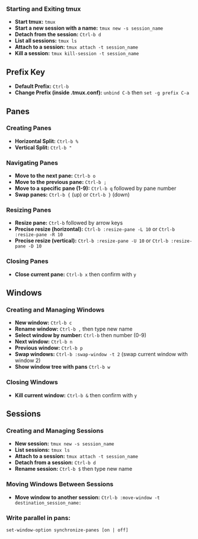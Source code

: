 ### Starting and Exiting tmux

- **Start tmux:** `tmux`
- **Start a new session with a name:** `tmux new -s session_name`
- **Detach from the session:** `Ctrl-b d`
- **List all sessions:** `tmux ls`
- **Attach to a session:** `tmux attach -t session_name`
- **Kill a session:** `tmux kill-session -t session_name`

## Prefix Key

- **Default Prefix:** `Ctrl-b`
- **Change Prefix (inside .tmux.conf):** `unbind C-b` then `set -g prefix C-a`

## Panes

### Creating Panes

- **Horizontal Split:** `Ctrl-b %`
- **Vertical Split:** `Ctrl-b "`

### Navigating Panes

- **Move to the next pane:** `Ctrl-b o`
- **Move to the previous pane:** `Ctrl-b ;`
- **Move to a specific pane (1-9):** `Ctrl-b q` followed by pane number
- **Swap panes:** `Ctrl-b {` (up) or `Ctrl-b }` (down)

### Resizing Panes

- **Resize pane:** `Ctrl-b` followed by arrow keys
- **Precise resize (horizontal):** `Ctrl-b :resize-pane -L 10` or `Ctrl-b :resize-pane -R 10`
- **Precise resize (vertical):** `Ctrl-b :resize-pane -U 10` or `Ctrl-b :resize-pane -D 10`

### Closing Panes

- **Close current pane:** `Ctrl-b x` then confirm with `y`

## Windows

### Creating and Managing Windows

- **New window:** `Ctrl-b c`
- **Rename window:** `Ctrl-b ,` then type new name
- **Select window by number:** `Ctrl-b` then number (0-9)
- **Next window:** `Ctrl-b n`
- **Previous window:** `Ctrl-b p`
- **Swap windows:** `Ctrl-b :swap-window -t 2` (swap current window with window 2)
- **Show window tree with pans** `Ctrl-b w`

### Closing Windows

- **Kill current window:** `Ctrl-b &` then confirm with `y`

## Sessions

### Creating and Managing Sessions

- **New session:** `tmux new -s session_name`
- **List sessions:** `tmux ls`
- **Attach to a session:** `tmux attach -t session_name`
- **Detach from a session:** `Ctrl-b d`
- **Rename session:** `Ctrl-b $` then type new name

### Moving Windows Between Sessions

- **Move window to another session:** `Ctrl-b :move-window -t destination_session_name:`

### Write parallel in pans: 
```
set-window-option synchronize-panes [on | off]
```
